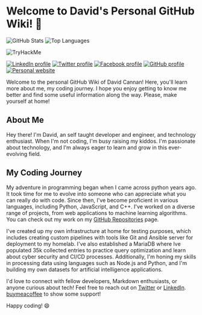 # Welcome to David's Personal GitHub Wiki! 👋

![GitHub Stats](https://github-readme-stats.vercel.app/api?username=cdaprod&hide=contribs,prs)
![Top Languages](https://github-readme-stats.vercel.app/api/top-langs/?username=cdaprod&layout=compact)

![TryHackMe](https://tryhackme-badges.s3.amazonaws.com/davidacannan.png)

[![LinkedIn profile](https://img.shields.io/badge/LinkedIn-0077B5?style=flat&logo=linkedin&logoColor=white)](https://www.linkedin.com/in/cdasmkt)
[![Twitter profile](https://img.shields.io/badge/Twitter-1DA1F2?style=flat&logo=twitter&logoColor=white)](https://twitter.com/cdasmktcda)
[![Facebook profile](https://img.shields.io/badge/Facebook-1877F2?style=flat&logo=facebook&logoColor=white)](https://www.facebook.com/davidacannan)
[![GitHub profile](https://img.shields.io/badge/GitHub-100000?style=flat&logo=github&logoColor=white)](https://github.com/cdaprod)
[![Personal website](https://img.shields.io/badge/Personal_Website-FF7139?style=flat&logoColor=white)](https://sanity.cdaprod.dev/)

Welcome to the personal GitHub Wiki of David Cannan! Here, you'll learn more about me, my coding journey. I hope you enjoy getting to know me better and find some useful information along the way. Please, make yourself at home!


## About Me

Hey there! I'm David, an self taught developer and engineer, and technology enthusiast. When I'm not coding, I'm busy raising my kiddos. I'm passionate about technology, and I'm always eager to learn and grow in this ever-evolving field.

## My Coding Journey

My adventure in programming began when I came across python years ago. It took time for me to evolve into someone who can appreciate what you can really do with code. Since then, I've become proficient in various languages, including Python, JavaScript, and C++. I've worked on a diverse range of projects, from web applications to machine learning algorithms. You can check out my work on my [GitHub Repositories](https://github.com/Cdaprod?tab=repositories) page.

I've created up my own infrastructure at home for testing purposes, which includes creating custom pipelines with tools like Git and Ansible server for deployment to my homelab. I've also established a MariaDB where Ive populated 35k collected entries to practice query optimization and learn about cyber security and CI/CD processes. Additionally, I'm honing my skills in processing data using languages such as Node.js and Python, and I'm building my own datasets for artificial intelligence applications.

I'd love to connect with fellow developers, Markdown enthusiasts, or anyone curious about tech! Feel free to reach out on [Twitter](https://twitter.com/cdasmktcda) or [LinkedIn](https://www.linkedin.com/in/cdasmkt/). 
[buymeacoffee](https://www.buymeacoffee.com/cdasmkt) to show some support!

Happy coding! 😄
